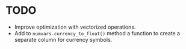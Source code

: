 # TODO

- Improve optimization with vectorized operations.
- Add to `numvars.currency_to_float()` method a function to create a separate column for currency symbols.